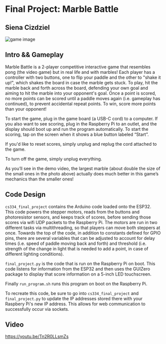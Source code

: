 # Final Project: Marble Battle
## Siena Cizdziel

![game image](https://github.com/sienacizdziel/cpsc334/final-project/image.png?raw=true)

## Intro && Gameplay

Marble Battle is a 2-player competitive interactive game that resembles pong (the video game) but in real life and with marbles! Each player has a controller with two buttons, one to flip your paddle and the other to "shake it up!", which shakes the board in case the marble gets stuck. To play, hit the marble back and forth across the board, defending your own goal and aiming to hit the marble into your opponent's goal. Once a point is scored, no more points can be scored until a paddle moves again (i.e. gameplay has continued), to prevent accidental repeat points. To win, score more points than your opponent!

To start the game, plug in the game board (a USB-C cord) to a computer. If you also want to see scoring, plug in the Raspberry Pi to an outlet, and the display should boot up and run the program automatically. To start the scoring, tap on the screen when it shows a blue button labeled “Start”.

If you'd like to reset scores, simply unplug and replug the cord attached to the game. 

To turn off the game, simply unplug everything. 

As you’ll see in the demo video, the largest marble (about double the size of the small ones in the photo above) actually does much better in this game’s mechanics than the smaller ones!

## Code Design

`cs334_final_project` contains the Arduino code loaded onto the ESP32. This code powers the stepper motors, reads from the buttons and photoresistor sensors, and keeps track of scores, before sending those scores via wifi UDP packets to the Raspberry Pi. The motors are run in two different tasks via multithreading, so that players can move both steppers at once. Towards the top of the code, in addition to constants defined for GPIO pins, there are several variables that can be adjusted to account for delay times (i.e. speed of paddle moving back and forth) and threshold (i.e. strength of the change in light that is needed to add a point, in case of different lighting conditions).

`final_project.py` is the code that is run on the Raspberry Pi on boot. This code listens for information from the ESP32 and then uses the GUIZero package to display that score information on a 5-inch LED touchscreen. 

Finally `run_program.sh` runs this program on boot on the Raspberry Pi.

To recreate this code, be sure to go into `cs334_final_project` and `final_project.py` to update the IP addresses stored there with your Raspbery Pi's new IP address. This allows for web communication to successfully occur via sockets. 

## Video
https://youtu.be/Tn2R0LLsmZs
